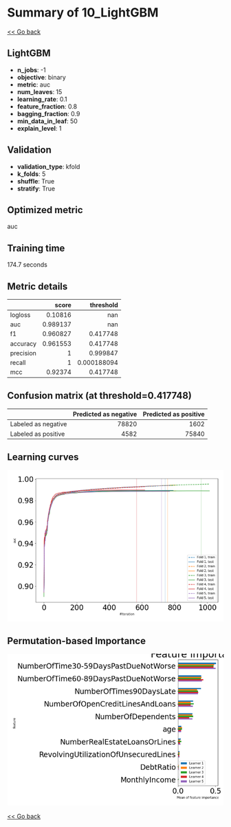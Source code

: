 # Summary of 10_LightGBM

[<< Go back](../README.md)


## LightGBM
- **n_jobs**: -1
- **objective**: binary
- **metric**: auc
- **num_leaves**: 15
- **learning_rate**: 0.1
- **feature_fraction**: 0.8
- **bagging_fraction**: 0.9
- **min_data_in_leaf**: 50
- **explain_level**: 1

## Validation
 - **validation_type**: kfold
 - **k_folds**: 5
 - **shuffle**: True
 - **stratify**: True

## Optimized metric
auc

## Training time

174.7 seconds

## Metric details
|           |    score |     threshold |
|:----------|---------:|--------------:|
| logloss   | 0.10816  | nan           |
| auc       | 0.989137 | nan           |
| f1        | 0.960827 |   0.417748    |
| accuracy  | 0.961553 |   0.417748    |
| precision | 1        |   0.999847    |
| recall    | 1        |   0.000188094 |
| mcc       | 0.92374  |   0.417748    |


## Confusion matrix (at threshold=0.417748)
|                     |   Predicted as negative |   Predicted as positive |
|:--------------------|------------------------:|------------------------:|
| Labeled as negative |                   78820 |                    1602 |
| Labeled as positive |                    4582 |                   75840 |

## Learning curves
![Learning curves](learning_curves.png)

## Permutation-based Importance
![Permutation-based Importance](permutation_importance.png)

[<< Go back](../README.md)
